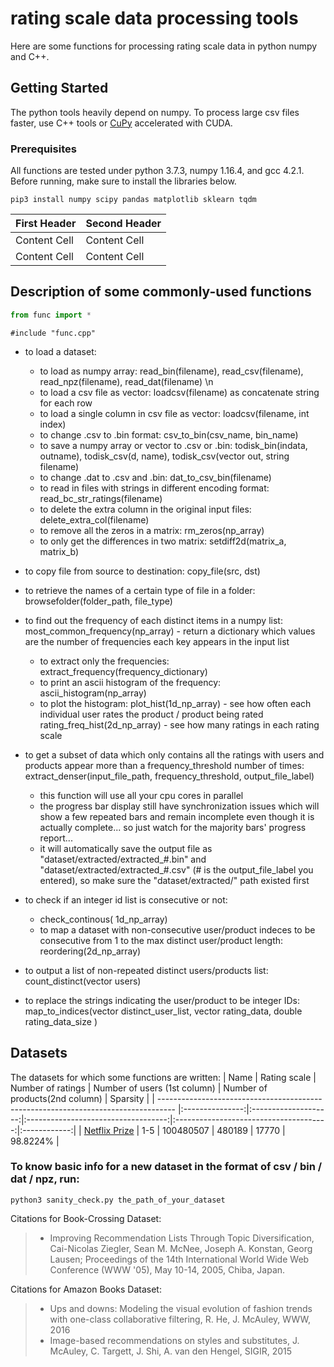 # rating scale data processing tools

Here are some functions for processing rating scale data in python numpy and C++.

## Getting Started

The python tools heavily depend on numpy. To process large csv files faster, use C++ tools or [CuPy](https://docs-cupy.chainer.org/en/stable/) accelerated with CUDA.
### Prerequisites
All functions are tested under python 3.7.3, numpy 1.16.4, and gcc 4.2.1.
Before running, make sure to install the libraries below. 
```
pip3 install numpy scipy pandas matplotlib sklearn tqdm
```

| First Header  | Second Header |
| ------------- | ------------- |
| Content Cell  | Content Cell  |
| Content Cell  | Content Cell  |

## Description of some commonly-used functions
```python
from func import *
```
```
#include "func.cpp"
```
* to load a dataset:
    * to load as numpy array:
        read_bin(filename),  read_csv(filename),  read_npz(filename),  read_dat(filename) \n
    * to load a csv file as vector<string>:
        loadcsv(filename) as concatenate string for each row 
    * to load a single column in csv file as vector<string>:
        loadcsv(filename, int index) 
    * to change .csv to .bin format:
        csv_to_bin(csv_name, bin_name)
    * to save a numpy array or vector<string> to .csv or .bin:
        todisk_bin(indata, outname), todisk_csv(d, name), todisk_csv(vector<string> out, string filename)
    * to change .dat to .csv and .bin:
        dat_to_csv_bin(filename)
    * to read in files with strings in different encoding format:
        read_bc_str_ratings(filename)
    * to delete the extra column in the original input files:
        delete_extra_col(filename)
    * to remove all the zeros in a matrix:
        rm_zeros(np_array)
    * to only get the differences in two matrix:
        setdiff2d(matrix_a, matrix_b)
        
* to copy file from source to destination:
        copy_file(src, dst)
        
* to retrieve the names of a certain type of file in a folder:
        browsefolder(folder_path, file_type)
        
* to find out the frequency of each distinct items in a numpy list:
        most_common_frequency(np_array) - return a dictionary which values are the number of frequencies each key appears in the input list
    * to extract only the frequencies:
        extract_frequency(frequency_dictionary)
    * to print an ascii histogram of the frequency:
        ascii_histogram(np_array)
    * to plot the histogram:
        plot_hist(1d_np_array) - see how often each individual user rates the product / product being rated
        rating_freq_hist(2d_np_array) - see how many ratings in each rating scale

* to get a subset of data which only contains all the ratings with users and products appear more than a frequency_threshold number of times:
     extract_denser(input_file_path, frequency_threshold, output_file_label)
    * this function will use all your cpu cores in parallel
    * the progress bar display still have synchronization issues which will show a few repeated bars and remain incomplete even though it is actually complete... so just watch for the majority bars' progress report...
    * it will automatically save the output file as "dataset/extracted/extracted_#.bin" and "dataset/extracted/extracted_#.csv" (# is the output_file_label you entered), so make sure the "dataset/extracted/" path existed first

* to check if an integer id list is consecutive or not:
    * check_continous( 1d_np_array)
    * to map a dataset with non-consecutive user/product indeces to be consecutive from 1 to the max distinct user/product length:
        reordering(2d_np_array)

* to output a list of non-repeated distinct users/products list:
     count_distinct(vector<string> users)

* to replace the strings indicating the user/product to be integer IDs:
        map_to_indices(vector<string> distinct_user_list, vector<string> rating_data, double rating_data_size )


## Datasets
The datasets for which some functions are written:
| Name                                                                                                          | Rating scale  | Number of ratings |  Number of users (1st column) | Number of products(2nd column) | Sparsity     | 
| ---------------------------------------------------------------------------------- |:---------------:|:--------------------:|:-----------------------------------:|:--------------------------------------:|:------------:|
| [Netflix Prize](https://www.kaggle.com/netflix-inc/netflix-prize-data)        |    1-5             | 100480507            | 480189                                      | 17770                                            | 98.8224% |    


### To know basic info for a new dataset in the format of csv / bin / dat / npz, run:
```
python3 sanity_check.py the_path_of_your_dataset
```

Citations for Book-Crossing Dataset:
> * Improving Recommendation Lists Through Topic Diversification,   Cai-Nicolas Ziegler, Sean M. McNee, Joseph A. Konstan, Georg Lausen; Proceedings of the 14th International World Wide Web Conference (WWW '05), May 10-14, 2005, Chiba, Japan.

Citations for Amazon Books Dataset:
> * Ups and downs: Modeling the visual evolution of fashion trends with one-class collaborative filtering,  R. He, J. McAuley,  WWW, 2016
>  * Image-based recommendations on styles and substitutes,  J. McAuley, C. Targett, J. Shi, A. van den Hengel,  SIGIR, 2015

